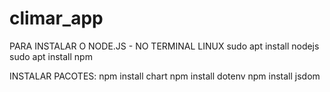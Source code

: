 # climar_app


PARA INSTALAR O NODE.JS - NO TERMINAL LINUX
sudo apt install nodejs
sudo apt install npm

INSTALAR PACOTES:
npm install chart
npm install dotenv
npm install jsdom 
